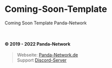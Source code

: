 # Coming-Soon-Template
Coming Soon Template Panda-Network

<br>

#### © 2019 - 2022 Panda-Network
> Webseite: [Panda-Network.de](https://panda-network.de) \
> Support [Discord-Server](https://discord.gg/z8ScRvf)